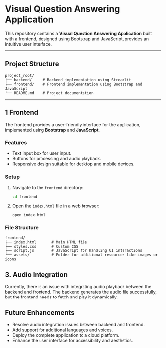 # Visual Question Answering Application

This repository contains a **Visual Question Answering Application** built with a frontend, designed using Bootstrap and JavaScript, provides an intuitive user interface.

---

## Project Structure

```
project_root/
├── backend/     # Backend implementation using Streamlit
├── frontend/    # Frontend implementation using Bootstrap and JavaScript
└── README.md    # Project documentation
```

---
## 1 Frontend

The frontend provides a user-friendly interface for the application, implemented using **Bootstrap** and **JavaScript**.

### Features
- Text input box for user input.
- Buttons for processing and audio playback.
- Responsive design suitable for desktop and mobile devices.

### Setup
1. Navigate to the `frontend` directory:
   ```bash
   cd frontend
   ```

2. Open the `index.html` file in a web browser:
   ```
   open index.html
   ```

### File Structure
```
frontend/
├── index.html       # Main HTML file
├── styles.css       # Custom CSS 
├── script.js        # JavaScript for handling UI interactions
└── assets/          # Folder for additional resources like images or icons
```

## 3. Audio Integration

Currently, there is an issue with integrating audio playback between the backend and frontend. The backend generates the audio file successfully, but the frontend needs to fetch and play it dynamically.


## Future Enhancements
- Resolve audio integration issues between backend and frontend.
- Add support for additional languages and voices.
- Deploy the complete application to a cloud platform.
- Enhance the user interface for accessibility and aesthetics.

